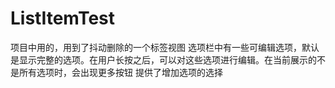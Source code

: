 # ListItemTest
项目中用的，用到了抖动删除的一个标签视图
选项栏中有一些可编辑选项，默认是显示完整的选项。在用户长按之后，可以对这些选项进行编辑。在当前展示的不是所有选项时，会出现更多按钮
提供了增加选项的选择

